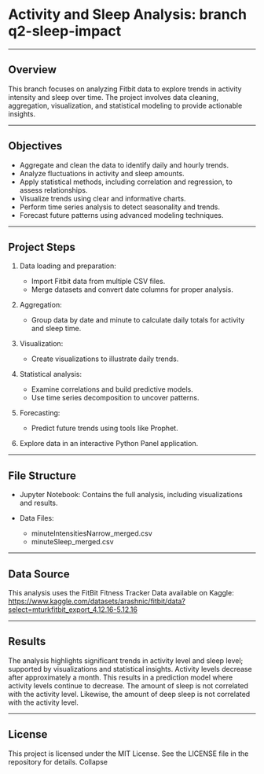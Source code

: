 # Activity and Sleep Analysis: branch q2-sleep-impact

---

## Overview

This branch focuses on analyzing Fitbit data to explore trends in activity intensity and sleep over time. The project involves data cleaning, aggregation, visualization, and statistical modeling to provide actionable insights.

---

## Objectives

- Aggregate and clean the data to identify daily and hourly trends.
- Analyze fluctuations in activity and sleep amounts.
- Apply statistical methods, including correlation and regression, to assess relationships.
- Visualize trends using clear and informative charts.
- Perform time series analysis to detect seasonality and trends.
- Forecast future patterns using advanced modeling techniques.

---

## Project Steps

1. Data loading and preparation:
	- Import Fitbit data from multiple CSV files.
	- Merge datasets and convert date columns for proper analysis.
	
2. Aggregation:
	- Group data by date and minute to calculate daily totals for activity and sleep time.
	
3. Visualization:
	- Create visualizations to illustrate daily trends.
	
4. Statistical analysis:
	- Examine correlations and build predictive models.
	- Use time series decomposition to uncover patterns.
	
5. Forecasting:
	- Predict future trends using tools like Prophet.

6.  Explore data in an interactive Python Panel application.
	
---

## File Structure

- Jupyter Notebook: Contains the full analysis, including visualizations and results.

- Data Files:
	- minuteIntensitiesNarrow_merged.csv
	- minuteSleep_merged.csv

---

## Data Source

This analysis uses the FitBit Fitness Tracker Data available on Kaggle:
https://www.kaggle.com/datasets/arashnic/fitbit/data?select=mturkfitbit_export_4.12.16-5.12.16

---

## Results

The analysis highlights significant trends in activity level and sleep level; supported by visualizations and statistical insights.  Activity levels decrease after approximately a month.  This results in a prediction model where activity levels continue to decrease.  The amount of sleep is not correlated with the activity level.  Likewise, the amount of deep sleep is not correlated with the activity level.

---

## License

This project is licensed under the MIT License. See the LICENSE file in the repository for details.
Collapse












